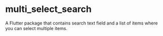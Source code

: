 # multi_select_search
A Flutter package that contains search text field and a list of items where you can select multiple items.
